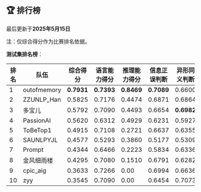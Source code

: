 
<br/>

## 🏆 排行榜

<p class="text-center">最后更新于<strong>2025年5月15日</strong></p>

<p>注：仅综合得分作为比赛排名依据。</p>

**测试集排名榜**：

| 排名 | 队伍     | 综合得分  | 语言能力得分  | 推理能力得分  | 信息正误判断 | 异形同义判断 | 参照实体判断 | 中文方位推理 | 英文方位推理 |
| ---- | -------- | ------ | ------ | ------ | ------- | ------- | ------- | ------- | ------- |
| 1    | outofmemory | **0.7931** | **0.7393** | **0.8469** | **0.7089** | 0.6600 | **0.8491** | **0.8686** | **0.8251** |
| 2    | ZZUNLP_Han | 0.5825 | 0.7176 | 0.4474 | 0.6871 | 0.6864 | 0.7794 | 0.4446 | 0.4503 |
| 3    | 多宝儿 | 0.5792 | 0.7090 | 0.4493 | 0.6654 | **0.6982** | 0.7635 | 0.4520 | 0.4466 |
| 4    | PassionAI | 0.5620 | 0.6312 | 0.4929 | 0.6231 | 0.5927 | 0.6778 | 0.4877 | 0.4980 |
| 5    | ToBeTop1 | 0.4915 | 0.7108 | 0.2721 | 0.6637 | 0.6355 | 0.8332 | 0.2957 | 0.2486 |
| 6    | SAUNLPYJL | 0.4577 | 0.5293 | 0.3860 | 0.5177 | 0.5309 | 0.5394 | 0.3734 | 0.3986 |
| 7    | Prompt | 0.4344 | 0.6466 | 0.2223 | 0.5834 | 0.6336 | 0.7226 | 0.2411 | 0.2034 |
| 8    | 金风细雨楼 | 0.4295 | 0.7080 | 0.1510 | 0.6791 | 0.6282 | 0.8168 | 0.1889 | 0.1131 |
| 9    | cpic_aig | 0.3633 | 0.7266 | 0.00 | 0.6994 | 0.6636 | 0.8168 | 0.00 | 0.00 |
| 10    | zyy | 0.3545 | 0.7090 | 0.00 | 0.6454 | 0.7073 | 0.7742 | 0.00 | 0.00 |

<br/>
